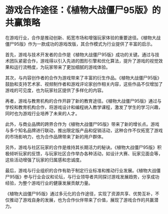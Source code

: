 # 游戏合作途径：《植物大战僵尸95版》的共赢策略

在游戏行业，合作是推动创新、拓宽市场和增强玩家体验的重要途径。《植物大战僵尸95版》作为一款成功的游戏改版，其合作模式为行业提供了丰富的启示。

首先，游戏与技术开发者的合作是《植物大战僵尸95版》成功的关键。通过与技术团队紧密合作，游戏得以引入先进的图形引擎和优化算法，提升了游戏的视觉效果和运行流畅度，为玩家带来了更加细腻的游戏体验。

其次，与内容创作者的合作为游戏带来了丰富的衍生作品。《植物大战僵尸95版》鼓励和支持艺术家、视频制作者和游戏评论家创作相关内容，这些作品不仅增加了游戏的可见度，也为玩家社区提供了多样化的内容。

再者，游戏与教育机构的合作开辟了新的教育途径。《植物大战僵尸95版》通过与学校和教育机构合作，将游戏设计和编程纳入教学课程，激发了学生的学习兴趣，同时也为游戏行业培养了未来的人才。

此外，与商业品牌的跨界合作为《植物大战僵尸95版》带来了新的增长点。游戏与多个知名品牌进行联动，推出限定版产品和促销活动，这种合作不仅拓宽了游戏的市场影响力，也为合作品牌带来了新的用户群体。

另外，游戏与社区玩家的合作是维持其长期活力的秘诀。《植物大战僵尸95版》积极倾听玩家的反馈，与玩家社区合作举办各种活动，如设计大赛、玩家见面会等，这些活动增强了玩家的归属感和忠诚度。

最后，游戏与行业组织的合作有助于制定行业标准和推动行业发展。《植物大战僵尸95版》参与行业会议和论坛，与行业领导者共同探讨游戏发展趋势，分享成功经验，为整个游戏行业的健康发展贡献力量。

《植物大战僵尸95版》通过多元化的合作途径，实现了资源共享、优势互补，不仅推动了游戏自身的发展，也为合作伙伴带来了价值，展现了游戏合作的共赢潜力。